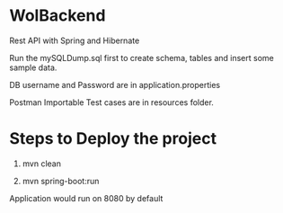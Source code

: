 # WolBackend

Rest API with Spring and Hibernate

Run the mySQLDump.sql first to create schema, tables and insert some sample data.

DB username and Password are in application.properties

Postman Importable Test cases are in resources folder.

# Steps to Deploy the project


1. mvn clean

2. mvn spring-boot:run

Application would run on 8080 by default